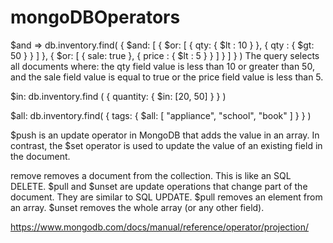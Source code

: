 # mongoDBOperators

$and => db.inventory.find( {
    $and: [
        { $or: [ { qty: { $lt : 10 } }, { qty : { $gt: 50 } } ] },
        { $or: [ { sale: true }, { price : { $lt : 5 } } ] }
    ]
} )
The query selects all documents where:
the qty field value is less than 10 or greater than 50, and
the sale field value is equal to true or the price field value is less than 5.

$in: db.inventory.find ( { quantity: { $in: [20, 50] } } )

$all: db.inventory.find( { tags: { $all: [ "appliance", "school", "book" ] } } )



$push is an update operator in MongoDB that adds the value in an array. In contrast, the $set operator is used to update the value of an existing field in the document.

remove removes a document from the collection. This is like an SQL DELETE.
$pull and $unset are update operations that change part of the document. They are similar to SQL UPDATE.
$pull removes an element from an array.
$unset removes the whole array (or any other field).

https://www.mongodb.com/docs/manual/reference/operator/projection/
